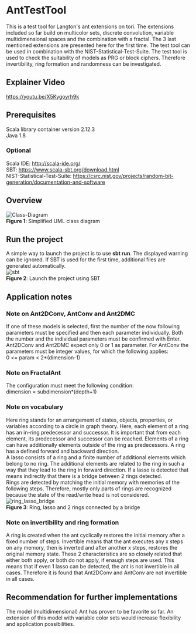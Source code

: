# AntTestTool
This is a test tool for Langton's ant extensions on tori. The extensions included so far build on multicolor sets, discrete convolution, variable multidimensional spaces and the combination with a fractal. The 3 last mentioned extensions are presented here for the first time. The test tool can be used in combination with the NIST-Statistical-Test-Suite. The test tool is used to check the suitability of models as PRG or block ciphers. Therefore invertibility, ring formation and randomness can be investigated. 

## Explainer Video
https://youtu.be/X5Kygoyrh9k

## Prerequisites
Scala library container version 2.12.3  
Java 1.8
### Optional
Scala IDE: http://scala-ide.org/  
SBT: https://www.scala-sbt.org/download.html  
NIST-Statistical-Test-Suite: https://csrc.nist.gov/projects/random-bit-generation/documentation-and-software

## Overview
![Class-Diagram](https://user-images.githubusercontent.com/61475724/120396799-78121280-c337-11eb-9c35-28b438dd62b5.png)  
__Figure 1__: Simplified UML class diagram

## Run the project
A simple way to launch the project is to use __sbt run__. The displayed warning can be ignored. If SBT is used for the first time, additional files are generated automatically.  
![sbt](https://user-images.githubusercontent.com/61475724/119367180-fb859100-bcb1-11eb-89f6-5aa7e7a11ca4.PNG)  
__Figure 2__: Launch the project using SBT

## Application notes
### Note on Ant2DConv, AntConv and Ant2DMC
If one of these models is selected, first the number of the now following parameters must be specified and then each parameter individually. Both the number and the individual parameters must be confirmed with Enter. Ant2DConv and Ant2DMC expect only 0 or 1 as parameter. For AntConv the parameters must be integer values, for which the following applies:  
0 <= param < 2*(dimension-1)
### Note on FractalAnt
The configuration must meet the following condition:  
dimension = subdimension*(depth+1)  

### Note on vocabulary
Here ring stands for an arrangement of states, objects, properties, or variables according to a circle in graph theory. Here, each element of a ring has an in-ring predecessor and successor. It is important that from each element, its predecessor and successor can be reached. Elements of a ring can have additionally elements outside of the ring as predecessors. A ring has a defined forward and backward direction.  
A lasso consists of a ring and a finite number of additional elements which belong to no ring. The additional elements are related to the ring in such a way that they lead to the ring in forward direction. If a lasso is detected that means indirectly that there is a bridge between 2 rings detected.  
Rings are detected by matching the initial memory with memories of the following steps. Therefore, mostly only parts of rings are recognized because the state of the read/write head is not considered.
![ring_lasso_bridge](https://user-images.githubusercontent.com/61475724/119404442-1b33ae00-bce0-11eb-99bd-e0377c761c61.png)  
__Figure 3__: Ring, lasso and 2 rings connected by a bridge

### Note on invertibility and ring formation
A ring is created when the ant cyclically restores the initial memory after a fixed number of steps. Invertible means that the ant executes any x steps on any memory, then is inverted and after another x steps, restores the original memory state. These 2 characteristics are so closely related that either both apply, or both do not apply, if enaugh steps are used. This means that if even 1 lasso can be detected, the ant is not invertible in all cases. Therefore it is found that Ant2DConv and AntConv are not invertible in all cases.

## Recommendation for further implementations
The model (multidimensional) Ant has proven to be favorite so far. An extension of this model with variable color sets would increase flexibility and application possibilities.
